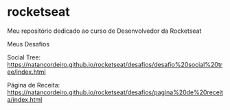 # rocketseat
 Meu repositório dedicado ao curso de Desenvolvedor da Rocketseat

Meus Desafios 

Social Tree: https://natancordeiro.github.io/rocketseat/desafios/desafio%20social%20tree/index.html

Página de Receita: https://natancordeiro.github.io/rocketseat/desafios/pagina%20de%20receita/index.html
